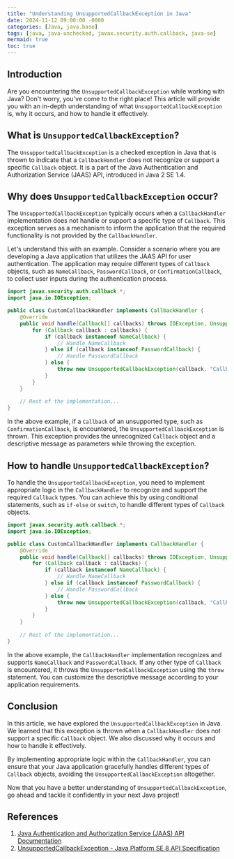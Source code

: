 ```yaml
---
title: "Understanding UnsupportedCallbackException in Java"
date: 2024-11-12 09:00:00 -0000
categories: [Java, java.base]
tags: [java, java-unchecked, javax.security.auth.callback, java-se]
mermaid: true
toc: true
---
```



## Introduction

Are you encountering the `UnsupportedCallbackException` while working with Java? Don't worry, you've come to the right place! This article will provide you with an in-depth understanding of what `UnsupportedCallbackException` is, why it occurs, and how to handle it effectively.

## What is `UnsupportedCallbackException`?

The `UnsupportedCallbackException` is a checked exception in Java that is thrown to indicate that a `CallbackHandler` does not recognize or support a specific `Callback` object. It is a part of the Java Authentication and Authorization Service (JAAS) API, introduced in Java 2 SE 1.4.

## Why does `UnsupportedCallbackException` occur?

The `UnsupportedCallbackException` typically occurs when a `CallbackHandler` implementation does not handle or support a specific type of `Callback`. This exception serves as a mechanism to inform the application that the required functionality is not provided by the `CallbackHandler`.

Let's understand this with an example. Consider a scenario where you are developing a Java application that utilizes the JAAS API for user authentication. The application may require different types of `Callback` objects, such as `NameCallback`, `PasswordCallback`, or `ConfirmationCallback`, to collect user inputs during the authentication process.

```java
import javax.security.auth.callback.*;
import java.io.IOException;

public class CustomCallbackHandler implements CallbackHandler {
    @Override
    public void handle(Callback[] callbacks) throws IOException, UnsupportedCallbackException {
        for (Callback callback : callbacks) {
            if (callback instanceof NameCallback) {
                // Handle NameCallback
            } else if (callback instanceof PasswordCallback) {
                // Handle PasswordCallback
            } else {
                throw new UnsupportedCallbackException(callback, "Callback not supported");
            }
        }
    }
    
    // Rest of the implementation...
}
```

In the above example, if a `Callback` of an unsupported type, such as `ConfirmationCallback`, is encountered, the `UnsupportedCallbackException` is thrown. This exception provides the unrecognized `Callback` object and a descriptive message as parameters while throwing the exception.

## How to handle `UnsupportedCallbackException`?

To handle the `UnsupportedCallbackException`, you need to implement appropriate logic in the `CallbackHandler` to recognize and support the required `Callback` types. You can achieve this by using conditional statements, such as `if-else` or `switch`, to handle different types of `Callback` objects.

```java
import javax.security.auth.callback.*;
import java.io.IOException;

public class CustomCallbackHandler implements CallbackHandler {
    @Override
    public void handle(Callback[] callbacks) throws IOException, UnsupportedCallbackException {
        for (Callback callback : callbacks) {
            if (callback instanceof NameCallback) {
                // Handle NameCallback
            } else if (callback instanceof PasswordCallback) {
                // Handle PasswordCallback
            } else {
                throw new UnsupportedCallbackException(callback, "Callback not supported");
            }
        }
    }
    
    // Rest of the implementation...
} 
```

In the above example, the `CallbackHandler` implementation recognizes and supports `NameCallback` and `PasswordCallback`. If any other type of `Callback` is encountered, it throws the `UnsupportedCallbackException` using the `throw` statement. You can customize the descriptive message according to your application requirements.

## Conclusion

In this article, we have explored the `UnsupportedCallbackException` in Java. We learned that this exception is thrown when a `CallbackHandler` does not support a specific `Callback` object. We also discussed why it occurs and how to handle it effectively.

By implementing appropriate logic within the `CallbackHandler`, you can ensure that your Java application gracefully handles different types of `Callback` objects, avoiding the `UnsupportedCallbackException` altogether.

Now that you have a better understanding of `UnsupportedCallbackException`, go ahead and tackle it confidently in your next Java project!

## References

1. [Java Authentication and Authorization Service (JAAS) API Documentation](https://docs.oracle.com/javase/8/docs/technotes/guides/security/jaas/JAASRefGuide.html)
2. [UnsupportedCallbackException - Java Platform SE 8 API Specification](https://docs.oracle.com/javase/8/docs/api/javax/security/auth/callback/UnsupportedCallbackException.html)